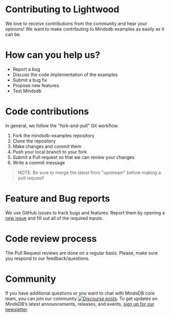 # Contributing to Lightwood

We love to receive contributions from the community and hear your opinions! We want to make contributing to Mindsdb examples as easily as it can be.

# How can you help us?

* Report a bug
* Discuss the code implementation of the examples
* Submit a bug fix
* Propose new features
* Test Mindsdb

# Code contributions
In general, we follow the "fork-and-pull" Git workflow.

1. Fork the mindsdb-examples repository
2. Clone the repository
3. Make changes and commit them
4. Push your local branch to your fork
5. Submit a Pull request so that we can review your changes
6. Write a commit message

>NOTE: Be sure to merge the latest from "upstream" before making a pull request!

# Feature and Bug reports
We use GitHub issues to track bugs and features. Report them by opening a [new issue](https://github.com/mindsdb/mindsdb-examples/issues/new/choose) and fill out all of the required inputs.

# Code review process
The Pull Request reviews are done on a regular basis. 
Please, make sure you respond to our feedback/questions.

# Community
If you have additional questions or you want to chat with MindsDB core team, you can join our community [![Discourse posts](https://img.shields.io/discourse/posts?server=https%3A%2F%2Fcommunity.mindsdb.com%2F)](https://community.mindsdb.com/). To get updates on MindsDB’s latest announcements, releases, and events, [sign up for our newsletter](https://mindsdb.us20.list-manage.com/subscribe/post?u=5174706490c4f461e54869879&amp;id=242786942a).
